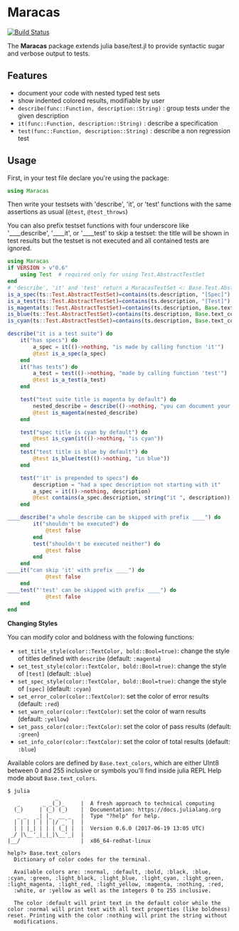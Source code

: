 # Maracas
[![Build Status](https://travis-ci.org/apieum/Maracas.jl.svg?branch=master)](https://travis-ci.org/apieum/Maracas.jl)

The **Maracas** package extends julia base/test.jl to provide syntactic sugar and verbose output to tests.

## Features

- document your code with nested typed test sets
- show indented colored results, modifiable by user
- `describe(func::Function, description::String)` : group tests under the given description
- `it(func::Function, description::String)` : describe a specification
- `test(func::Function, description::String)` : describe a non regression test


## Usage

First, in your test file declare you're using the package:

```julia
using Maracas
```

Then write your testsets with 'describe', 'it', or 'test' functions with the same assertions as usual (`@test`, `@test_throws`)

You can also prefix testset functions with four underscore like '____describe', '____it', or '____test' to skip a testset: the title will be shown in test results but the testset is not executed and all contained tests are ignored.

```julia
using Maracas
if VERSION > v"0.6"
    using Test  # required only for using Test.AbstractTestSet
end
# 'describe', 'it' and 'test' return a MaracasTestSet <: Base.Test.AbstractTestSet
is_a_spec(ts::Test.AbstractTestSet)=contains(ts.description, "[Spec]")
is_a_test(ts::Test.AbstractTestSet)=contains(ts.description, "[Test]")
is_magenta(ts::Test.AbstractTestSet)=contains(ts.description, Base.text_colors[:magenta])
is_blue(ts::Test.AbstractTestSet)=contains(ts.description, Base.text_colors[:blue])
is_cyan(ts::Test.AbstractTestSet)=contains(ts.description, Base.text_colors[:cyan])

describe("it is a test suite") do
    it("has specs") do
        a_spec = it(()->nothing, "is made by calling function 'it'")
        @test is_a_spec(a_spec)
    end
    it("has tests") do
        a_test = test(()->nothing, "made by calling function 'test'")
        @test is_a_test(a_test)
    end

    test("test suite title is magenta by default") do
        nested_describe = describe(()->nothing, "you can document your code with your tests")
        @test is_magenta(nested_describe)
    end

    test("spec title is cyan by default") do
        @test is_cyan(it(()->nothing, "is cyan"))
    end
    test("test title is blue by default") do
        @test is_blue(test(()->nothing, "in blue"))
    end

    test("'it' is prepended to specs") do
        description = "had a spec description not starting with it"
        a_spec = it(()->nothing, description)
        @test contains(a_spec.description, string("it ", description))
    end

____describe("a whole describe can be skipped with prefix ____") do
        it("shouldn't be executed") do
            @test false
        end
        test("shouldn't be executed neither") do
            @test false
        end
    end
____it("can skip 'it' with prefix ____") do
            @test false
    end
____test("'test' can be skipped with prefix ____") do
            @test false
    end
end

```
**Changing Styles**

You can modify color and boldness with the folowing functions:

- `set_title_style(color::TextColor, bold::Bool=true)`: change the style of titles defined with `describe` (default: `:magenta`)
- `set_test_style(color::TextColor, bold::Bool=true)`:  change the style of `[test]`  (default: `:blue`)
- `set_spec_style(color::TextColor, bold::Bool=true)`: change the style of `[spec]`  (default: `:cyan`)
- `set_error_color(color::TextColor)`: set the color of error results  (default: `:red`)
- `set_warn_color(color::TextColor)`: set the color of warn results  (default: `:yellow`)
- `set_pass_color(color::TextColor)`: set the color of pass results  (default: `:green`)
- `set_info_color(color::TextColor)`: set the color of total results  (default: `:blue`)

Available colors are defined by `Base.text_colors`, which are either UInt8 between 0 and 255 inclusive or symbols you'll find inside julia REPL Help mode about `Base.text_colors`.


```
$ julia
               _
   _       _ _(_)_     |  A fresh approach to technical computing
  (_)     | (_) (_)    |  Documentation: https://docs.julialang.org
   _ _   _| |_  __ _   |  Type "?help" for help.
  | | | | | | |/ _` |  |
  | | |_| | | | (_| |  |  Version 0.6.0 (2017-06-19 13:05 UTC)
 _/ |\__'_|_|_|\__'_|  |
|__/                   |  x86_64-redhat-linux

help?> Base.text_colors
  Dictionary of color codes for the terminal.

  Available colors are: :normal, :default, :bold, :black, :blue, :cyan, :green, :light_black, :light_blue, :light_cyan, :light_green, :light_magenta, :light_red, :light_yellow, :magenta, :nothing, :red,
  :white, or :yellow as well as the integers 0 to 255 inclusive.

  The color :default will print text in the default color while the color :normal will print text with all text properties (like boldness) reset. Printing with the color :nothing will print the string without
  modifications.

```
